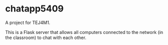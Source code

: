 # chatapp5409

A project for TEJ4M1.

This is a Flask server that allows all computers connected to the network (in the classroom) to chat with each other.
 
